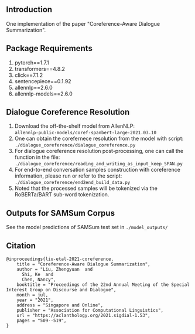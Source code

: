 ## Introduction
One implementation of the paper "Coreference-Aware Dialogue Summarization".

## Package Requirements
1. pytorch==1.7.1
2. transformers==4.8.2
3. click==7.1.2
4. sentencepiece==0.1.92
5. allennlp==2.6.0
6. allennlp-models==2.6.0

## Dialogue Coreference Resolution
1. Download the off-the-shelf model from AllenNLP:  
   `allennlp-public-models/coref-spanbert-large-2021.03.10`
3. One can obtain the corefernece resolution from the model with script:  
   `./dialogue_coreference/dialogue_coreference.py`
5. For dialogue coreference resolution post-processing, one can call the function in the file:  
   `./dialogue_coreference/reading_and_writing_as_input_keep_SPAN.py`
7. For end-to-end conversation samples construction with coreference information, please run or refer to the script:  
   `./dialogue_coreference/end2end_build_data.py`
9. Noted that the processed samples will be tokenized via the RoBERTa/BART sub-word tokenization.

## Outputs for SAMSum Corpus
See the model predictions of SAMSum test set in `./model_outputs/`

## Citation

```
@inproceedings{liu-etal-2021-coreference,
    title = "Coreference-Aware Dialogue Summarization",
    author = "Liu, Zhengyuan  and
      Shi, Ke  and
      Chen, Nancy",
    booktitle = "Proceedings of the 22nd Annual Meeting of the Special Interest Group on Discourse and Dialogue",
    month = jul,
    year = "2021",
    address = "Singapore and Online",
    publisher = "Association for Computational Linguistics",
    url = "https://aclanthology.org/2021.sigdial-1.53",
    pages = "509--519",
}
```

